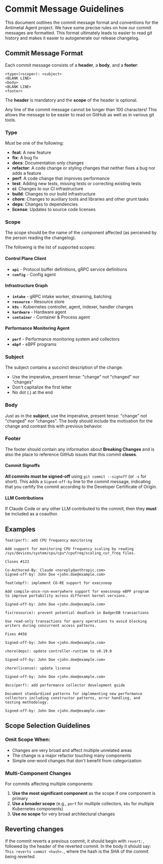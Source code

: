 # Commit Message Guidelines

This document outlines the commit message format and conventions for the Antimetal Agent project.
We have some precise rules on how our commit messages are formatted.
This format ultimately leads to easier to read git history and makes it easier to autogenerate our release changelog.

## Commit Message Format

Each commit message consists of a **header**, a **body**, and a **footer**:

```
<type>(<scope>): <subject>
<BLANK LINE>
<body>
<BLANK LINE>
<footer>
```

The **header** is mandatory and the **scope** of the header is optional.

Any line of the commit message cannot be longer than 100 characters!
This allows the message to be easier to read on GitHub as well as in various git tools.

### Type

Must be one of the following:

- **feat**: A new feature
- **fix**: A bug fix
- **docs**: Documentation only changes
- **refactor**: A code change or styling changes that neither fixes a bug nor adds a feature
- **perf**: A code change that improves performance
- **test**: Adding new tests, missing tests or correcting existing tests
- **ci**: Changes to our CI infrastructure
- **build**: Changes to our build infrastructure
- **chore**: Changes to auxiliary tools and libraries and other grunt tasks 
- **deps**: Changes to dependencies
- **license**: Updates to source code licenses

### Scope

The scope should be the name of the component affected (as perceived by the person reading the changelog).

The following is the list of supported scopes:

#### **Control Plane Client**
- **`api`** - Protocol buffer definitions, gRPC service definitions
- **`config`** - Config agent

#### **Infrastructure Graph**
- **`intake`** - gRPC intake worker, streaming, batching
- **`resource`** - Resource store
- **`k8s`** - Kubernetes controller, agent, indexer, handler changes
- **`hardware`** - Hardware agent
- **`container`** - Container & Process agent

#### **Performance Monitoring Agent**
- **`perf`** - Performance monitoring system and collectors
- **`ebpf`** - eBPF programs

### Subject

The subject contains a succinct description of the change:

- Use the imperative, present tense: "change" not "changed" nor "changes"
- Don't capitalize the first letter
- No dot (.) at the end

### Body

Just as in the **subject**, use the imperative, present tense: "change" not "changed" nor "changes".
The body should include the motivation for the change and contrast this with previous behavior.

### Footer

The footer should contain any information about **Breaking Changes** and is also the place to reference GitHub issues that this commit **closes**.

#### Commit Signoffs

**All commits must be signed-off** using `git commit --signoff` (or `-s` for short).
This adds a `Signed-off-by` line to the commit message, indicating that you certify the commit according to the Developer Certificate of Origin.

#### LLM Contributions

If Claude Code or any other LLM contributed to the commit, then they **must** be included as a coauthor.

## Examples

```
feat(perf): add CPU frequency monitoring

Add support for monitoring CPU frequency scaling by reading
/sys/devices/system/cpu/cpu*/cpufreq/scaling_cur_freq files.

Closes #123

Co-Authored-By: Claude <noreply@anthropic.com>
Signed-off-by: John Doe <john.doe@example.com>
```

```
feat(ebpf): implement CO-RE support for execsnoop

Add compile-once-run-everywhere support for execsnoop eBPF program
to improve portability across different kernel versions.

Signed-off-by: John Doe <john.doe@example.com>
```

```
fix(resource): prevent potential deadlock in BadgerDB transactions

Use read-only transactions for query operations to avoid blocking
writers during concurrent access patterns.

Fixes #456

Signed-off-by: John Doe <john.doe@example.com>
```

```
chore(deps): update controller-runtime to v0.19.0

Signed-off-by: John Doe <john.doe@example.com>
```

```
chore(license): update license

Signed-off-by: John Doe <john.doe@example.com>
```

```
docs(perf): add performance collector development guide

Document standardized patterns for implementing new performance
collectors including constructor patterns, error handling, and
testing methodology.

Signed-off-by: John Doe <john.doe@example.com>
```

## Scope Selection Guidelines

### **Omit Scope When:**
- Changes are very broad and affect multiple unrelated areas
- The change is a major refactor touching many components
- Simple one-word changes that don't benefit from categorization

### Multi-Component Changes

For commits affecting multiple components:

1. **Use the most significant component** as the scope if one component is primary
2. **Use a broader scope** (e.g., `perf` for multiple collectors, `k8s` for multiple Kubernetes components)  
3. **Use no scope** for very broad architectural changes

## Reverting changes

If the commit reverts a previous commit, it should begin with `revert:`, followed by the header of the reverted commit.
In the body it should say: `This reverts commit <hash>.`, where the hash is the SHA of the commit being reverted.


